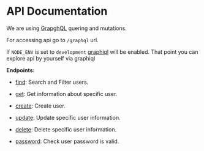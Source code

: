 # API Documentation

We are using [GrapghQL](https://graphql.org/) quering and mutations.

For accessing api go to `/graphql` url.

If `NODE_ENV` is set to `development` [graphiql](https://github.com/graphql/graphiql) will be enabled.
That point you can explore api by yourself via graphiql

**Endpoints:**

- [find](endpoints/find.md): Search and Filter users.

- [get](endpoints/get.md): Get information about specific user.

- [create](endpoints/create.md): Create user.

- [update](endpoints/update.md): Update specific user information.

- [delete](endpoints/delete.md): Delete specific user information.

- [password](endpoints/password.md): Check user password is valid.
